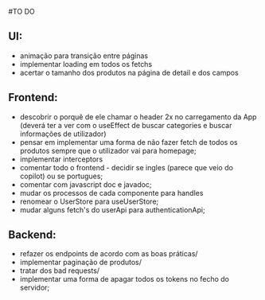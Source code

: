 #TO DO
## UI:
- animação para transição entre páginas
- implementar loading em todos os fetchs
- acertar o tamanho dos produtos na página de detail e dos campos

## Frontend:
- descobrir o porquê de ele chamar o header 2x no carregamento da App (deverá ter a ver com o useEffect de buscar categories e buscar informações de utilizador)
- pensar em implementar uma forma de não fazer fetch de todos os produtos sempre que o utilizador vai para homepage;
- implementar interceptors
- comentar todo o frontend - decidir se ingles (parece que veio do copilot) ou se portugues;
- comentar com javascript doc e javadoc;
- mudar os processos de cada componente para handles
- renomear o UserStore para useUserStore;
- mudar alguns fetch's do userApi para authenticationApi;

## Backend:
- refazer os endpoints de acordo com as boas práticas/
- implementar paginação de produtos/
- tratar dos bad requests/
- implementar uma forma de apagar todos os tokens no fecho do servidor;